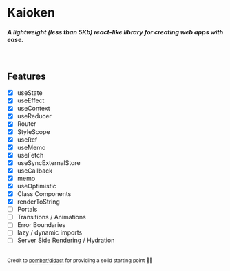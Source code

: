 # **Kaioken**

#### _A lightweight (less than 5Kb) react-like library for creating web apps with ease._

<br />

## Features

- [x] useState
- [x] useEffect
- [x] useContext
- [x] useReducer
- [x] Router
- [x] StyleScope
- [x] useRef
- [x] useMemo
- [x] useFetch
- [x] useSyncExternalStore
- [x] useCallback
- [x] memo
- [x] useOptimistic
- [x] Class Components
- [x] renderToString
- [ ] Portals
- [ ] Transitions / Animations
- [ ] Error Boundaries
- [ ] lazy / dynamic imports
- [ ] Server Side Rendering / Hydration

<br />

<small>
  Credit to <a href="https://github.com/pomber/didact">pomber/didact</a> for providing a solid starting point 👌🏻
</small>
